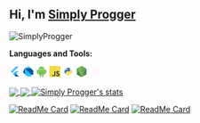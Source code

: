 ## Hi, I'm [Simply Progger](https://vk.com/hackmastep)

<p align="left"> <img src="https://komarev.com/ghpvc/?username=SimplyProgger&label=Views&color=blue&style=plastic" alt="SimplyProgger" /> </p>

**Languages and Tools:**

<code><img height="20" src="https://raw.githubusercontent.com/github/explore/80688e429a7d4ef2fca1e82350fe8e3517d3494d/topics/flutter/flutter.png"></code>
<code><img height="20" src="https://raw.githubusercontent.com/github/explore/80688e429a7d4ef2fca1e82350fe8e3517d3494d/topics/dart/dart.png"></code>
<code><img height="20" src="https://raw.githubusercontent.com/github/explore/80688e429a7d4ef2fca1e82350fe8e3517d3494d/topics/android/android.png"></code>
<code><img height="20" src="https://raw.githubusercontent.com/github/explore/80688e429a7d4ef2fca1e82350fe8e3517d3494d/topics/javascript/javascript.png"></code>
<code><img height="20" src="https://raw.githubusercontent.com/github/explore/80688e429a7d4ef2fca1e82350fe8e3517d3494d/topics/python/python.png"></code>
<code><img height="20" src="https://raw.githubusercontent.com/github/explore/80688e429a7d4ef2fca1e82350fe8e3517d3494d/topics/nodejs/nodejs.png"></code>   

<a href="https://github.com/SimplyProgger">
  <img align="center" src="https://github-readme-stats.vercel.app/api/top-langs/?username=SimplyProgger&theme=react&hide_langs_below=1" />
</a>
<a href="https://github.com/SimplyProgger">
 <img align="center" src="https://github-readme-stats.vercel.app/api?username=SimplyProgger&show_icons=true&theme=react&line_height=27"/>
</a>
<a href="https://github.com/SimplyProgger/GitHub-ReadMe-Stats">
 <img align="center" src="https://enigmatic-harbor-42642.herokuapp.com/?name=simplyprogger&theme=react" alt="Simply Progger's stats"/>
</a>


[![ReadMe Card](https://github-readme-stats.vercel.app/api/pin/?username=SimplyProgger&repo=TheLearn&theme=react)](https://github.com/SimplyProgger/TheLearn)
[![ReadMe Card](https://github-readme-stats.vercel.app/api/pin/?username=SimplyProgger&repo=SimplyProgger-Website&theme=react)](https://github.com/SimplyProgger/SimplyProgger-Website)
[![ReadMe Card](https://github-readme-stats.vercel.app/api/pin/?username=SimplyProgger&repo=GitHub-ReadMe-Stats&theme=react)](https://github.com/SimplyProgger/GitHub-ReadMe-Stats)
